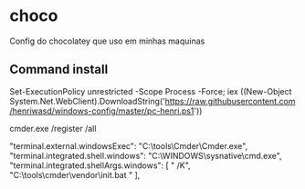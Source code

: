 # choco

Config do chocolatey que uso em minhas maquinas

## Command install

Set-ExecutionPolicy unrestricted -Scope Process -Force; iex ((New-Object System.Net.WebClient).DownloadString('https://raw.githubusercontent.com/henriwasd/windows-config/master/pc-henri.ps1'))

cmder.exe /register /all

"terminal.external.windowsExec": "C:\\tools\\Cmder\\Cmder.exe",
"terminal.integrated.shell.windows": "C:\\WINDOWS\\sysnative\\cmd.exe",
"terminal.integrated.shellArgs.windows": [
" /K",
"C:\\tools\\cmder\\vendor\\init.bat "
],
